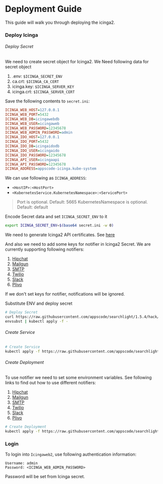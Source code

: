 # Deployment Guide

This guide will walk you through deploying the icinga2.

### Deploy Icinga

###### Deploy Secret

We need to create secret object for Icinga2. We Need following data for secret object

1. .env: `$ICINGA_SECRET_ENV`
2. ca.crt: `$ICINGA_CA_CERT`
3. icinga.key: `$ICINGA_SERVER_KEY`
4. icinga.crt: `$ICINGA_SERVER_CERT` 


Save the following contents to `secret.ini`:
```ini
ICINGA_WEB_HOST=127.0.0.1
ICINGA_WEB_PORT=5432
ICINGA_WEB_DB=icingawebdb
ICINGA_WEB_USER=icingaweb
ICINGA_WEB_PASSWORD=12345678
ICINGA_WEB_ADMIN_PASSWORD=admin
ICINGA_IDO_HOST=127.0.0.1
ICINGA_IDO_PORT=5432
ICINGA_IDO_DB=icingaidodb
ICINGA_IDO_USER=icingaido
ICINGA_IDO_PASSWORD=12345678
ICINGA_API_USER=icingaapi
ICINGA_API_PASSWORD=12345678
ICINGA_ADDRESS=appscode-icinga.kube-system
```

We can use following as `ICINGA_ADDRESS`:

* `<HostIP>:<HostPort>`
* `<KubernetesService.KubernetesNamespace>:<ServicePort>`

> Port is optional. Default: 5665
> KubernetesNamespace is optional. Default: default

Encode Secret data and set `ICINGA_SECRET_ENV` to it
```sh
export ICINGA_SECRET_ENV=$(base64 secret.ini -w 0)
```

We need to generate Icinga2 API certificates. See [here](certificate.md)

And also we need to add some keys for notifier in Icinga2 Secret. We are currently supporting following notifiers:

1. [Hipchat](../notifier/hipchat.md#set-environment-variables)
2. [Mailgun](../notifier/mailgun.md#set-environment-variables)
3. [SMTP](../notifier/smtp.md#set-environment-variables)
4. [Twilio](../notifier/twilio.md#set-environment-variables)
5. [Slack](../notifier/slack.md#set-environment-variables)
6. [Plivo](../notifier/plivo.md#set-environment-variables)

If we don't set keys for notifier, notifications will be ignored.

Substitute ENV and deploy secret
```sh
# Deploy Secret
curl https://raw.githubusercontent.com/appscode/searchlight/1.5.4/hack/deploy/icinga2/secret.yaml |
envsubst | kubectl apply -f -
```

###### Create Service
```sh
# Create Service
kubectl apply -f https://raw.githubusercontent.com/appscode/searchlight/1.5.4/hack/deploy/icinga2/service.yaml
```

###### Create Deployment

To use notifier we need to set some environment variables. See following links to find out how to use different notifiers:

1. [Hipchat](../notifier/hipchat.md#configure)
2. [Mailgun](../notifier/mailgun.md#configure)
3. [SMTP](../notifier/smtp.md#configure)
4. [Twilio](../notifier/twilio.md#configure)
5. [Slack](../notifier/slack.md#configure)
6. [Plivo](../notifier/plivo.md#configure)

```sh
# Create Deployment
kubectl apply -f https://raw.githubusercontent.com/appscode/searchlight/1.5.4/hack/deploy/icinga2/deployment.yaml
```

### Login

To login into `Icingaweb2`, use following authentication information:
```
Username: admin
Password: <ICINGA_WEB_ADMIN_PASSWORD>
```
Password will be set from Icinga secret.
